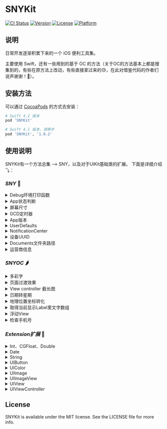 # SNYKit

[![CI Status](https://img.shields.io/travis/zesicus/SNYKit.svg?style=flat)](https://travis-ci.org/zesicus/SNYKit)
[![Version](https://img.shields.io/cocoapods/v/SNYKit.svg?style=flat)](https://cocoapods.org/pods/SNYKit)
[![License](https://img.shields.io/cocoapods/l/SNYKit.svg?style=flat)](https://cocoapods.org/pods/SNYKit)
[![Platform](https://img.shields.io/cocoapods/p/SNYKit.svg?style=flat)](https://cocoapods.org/pods/SNYKit)

## 说明

日常开发逐渐积累下来的一个 iOS 便利工具集。

主要使用 Swift，还有一些用到的基于 OC 的方法（关于OC的方法基本上都是搜集到的，有些在原方法上改动，有些直接拿过来的😓，在此对借鉴代码的作者们说声谢谢！🙏）。

## 安装方法

可以通过 [CocoaPods](https://cocoapods.org) 的方式去安装：

```ruby
# Swift 4.2 版本
pod 'SNYKit'

# Swift 4.1 版本，请移步
pod 'SNYKit', '1.0.2'
```

## 使用说明

SNYKit有一个方法总集 --> SNY，以及对于UIKit基础类的扩展。
下面是详细介绍⤵：

### *SNY* 🍋

<details>
 <summary>Debug环境打印函数</summary>
 
 ```Swift
 dprint("hello")
 ```
 
</details> 

<details>
 <summary>App状态判断</summary>

```Swift
//判断App是否在前台并且能有效接收事件
SNY.appStates.isForeground

//判断App是否在后台运行
SNY.appStates.isBackground

//判断App是否在非活跃状态，这种状态可能处于正在将App转移到后台或者把app调起到前台时
SNY.appStates.isInactive
```

具体请参考 `UIApplication.shared.applicationState`

> 除了比较懒的写系统的写法，再就是我也只需要个判断。

</details>

<details>
 <summary>屏幕尺寸</summary>
 
 * 不说你们都懂得
 
 ```Swift
SNY.screen.frame
SNY.screen.height
SNY.screen.width
SNY.screen.scale
 ```
 
</details>



<details>
 <summary>GCD定时器</summary>
 
* 主线程 `GCD.main`
* 高优先后台线程 `GCD.globalHigh`
* 一般后台线程 `GCD.global`
* 标签线程: `GCD.seria(label: "hello")`
* 分组线程(default组) `GCD.concurrent(label: "hello")`

* 延迟执行

```Swift
//延迟 1 秒执行
SNY.gcd.after(time: 1.0, queue: GCD.main) {
	dprint("Hello")
}
```

> 当然，上面这个方法也可以用下面定时器执行

* 定时器

```
//设置循环定时器，1秒执行一次
SNY.gcd.scheduledDispatchTimer(WithTimerName: "hello", timeInterval: 1.0, queue: GCD.main, repeats: true) {
    dprint("Hello")
}

//检查定时器是否存在
SNY.gcd.isExistTimer(WithTimerName: "hello")

//销毁定时器
SNY.gcd.cancleTimer(WithTimerName: "hello")
```

 
</details>

<details>
 <summary>App版本</summary>
 
 ```Swift
 SNY.appVersion
 ```
 
</details> 

<details>
 <summary>UserDefaults</summary>
 
 ```Swift
 SNY.defaults.set...
 ```
 
</details> 

<details>
 <summary>NotificationCenter</summary>
 
 ```Swift
 SNY.defaultNoti.post...
 ```
 
</details> 

<details>
 <summary>设备UUID</summary>
 
 ```Swift
 SNY.uuid
 ```
 
</details> 

<details>
 <summary>Documents文件夹路径</summary>
 
 ```Swift
SNY.documentsPath
 ```
 
</details> 

<details>
 <summary>运营商信息</summary>
 
 返回一个元祖，包含 
 
 * 运营商名 carrierName 例 中国联通
 * 国家代码(大写) carrierName 例 CN
 * 网络制式 networkType 例 4G


```Swift
SNY.getCarrier()
```
 
</details> 

### *SNYOC* 🌶

<details>
 <summary> 多彩字 </summary>
 
 * 改变字符串中个别字符的颜色

```Swift
OCSword.returnColorfulString("确认授权并同意《用户授权协议》", keyword: "《用户授权协议》", color: .mainTheme)
```

* 改变字符串中许多字符的颜色，比如只把字符串中的数字变色

```Swift
OCSword.returnColorfulString("我是\(Profile.nickName ?? "")，掘金联盟第 \(rankNum) 号成员", which: ["0", "1", "2", "3", "4", "5", "6", "7", "8", "9"], color: .mainTheme)
```
 
</details> 


<details>
 <summary> 页面过渡效果 </summary>
 
 * 给你的Layer加一个过渡效果，这样比如Push出来的页面会有不同动画效果，方法里面有详细说明

```Swift
OCSword.addAnimation(self.view.layer, type: "rotate")
```
 
</details>  


<details>
 <summary> View controller 截长图 </summary>
 
 * 生成整个View截图，当然如果想截长图传个ScrollView就好了

```Swift
OCSword.generateImage(from: self.tableView, size: self.tableView.contentSize)
```
 
</details>   


<details>
 <summary> 日期转星期 </summary>

* 输入日期显示星期几

```Swift
OCSword.getWeek(Date())
```
 
</details>   


<details>
 <summary> 地理位置坐标转化 </summary>

```Swift
let snyoc = SNYOC.init(latitude: 123, andLongitude: 123)

//从GPS坐标转化到高德坐标
snyoc?.transformFromGPSToGD().latitude
snyoc?.transformFromGPSToGD().longitude

//从高德坐标转化到百度坐标
snyoc?.transformFromGDToBD().latitude
snyoc?.transformFromGDToBD().longitude

//从百度坐标到高德坐标
snyoc?.transformFromBDToGD().latitude
snyoc?.transformFromBDToGD().longitude

//从高德坐标到GPS坐标
snyoc?.transformFromGDToGPS().latitude
snyoc?.transformFromGDToGPS().longitude

//从百度坐标到GPS坐标
snyoc?.transformFromBDToGPS().latitude
snyoc?.transformFromBDToGPS().longitude
```
 
</details>


<details>
 <summary> 取得当前显示Label里文字数组 </summary>
 
 * 取得当前显示Label里文字数组，或许你可以拿来判断一下行数，然后判断展开收缩

```Swift
OCSword.getLinesArrayOfString(in: cell?.detailLabel)
```
 
</details>


<details>
 <summary> 浮动View </summary>
 
 * 跳动的View，加载多个类似于蚂蚁森林的感觉

```Swift
OCSword.jumpAnimationView(jumpView)
```
 
</details>


<details>
 <summary> 检查手机号 </summary>
 
 * 返回 true 或 false
 
```Swift
OCSword.checkTel("12345")
```
 
</details> 


### *Extension扩展* 🥝

<details>
 <summary>Int、CGFloat、Double</summary>

* 毫秒转Date型日期

```Swift
12345000.getDate()
```

* 毫秒转字符型日期

```Swift
12345000.getStringDate(format: "yyyy-MM-dd HH:mm")
```

* 生成随机数

```Swift
// 生成 0 - Max 中的随机数
Int.random
//生成 0 - n-1 之间的随机数
Int.random(n: 10)
//生成 min - max 之间的随机数
Int.random(min: 1, max: 10)
```
 
</details> 

<details>
 <summary>Date</summary>
 
 * 日期转字符串

```Swift
Date().getStringDate(format: "yyyy-MM-dd HH:mm")
```

* 判别时间：刚刚、1分钟前、1小时前...

```Swift
Date().judgeTime()
```
 
</details> 

<details>
 <summary>String</summary>
 
* 随机MD5，这部分给注释掉了，使用则在桥接文件中`#import <CommonCrypto/CommonCrypto.h>`

```Swift
String.randomMD5()
```

* 获得字符串宽度

```Swift
"getw".getWidth(size: 15)
```

* HTML字符串本地富文本

```Swift
"<HTML>".html2AttributedString
```

* HTML字符串本地纯文本

```Swift
"<HTML>".html2String
```

* 获得带有行间距的字符串，lineSpacing：行间距，charSpacing：字间距

```Swift
getLineSpacing(lineSpacing: 1, charSpacing: 1)
```

* 存储文件标记不同步iCloud

```Swift
path.excludeFromBackup()
```

* 截取字符串

```Swift
"12345".substring(toIndex: 1)
"1123".substring(fromIndex: 1)
```

* 字符串转为字符数组

```Swift
"1123".toCharArray()
```

* 播放声音

```Swift
musicPath.playSound()
```
 
</details> 

<details>
 <summary>UIButton</summary>
  
```Swift
//左边文字右边图片
thumUpBtn.setTitleRightImgLeft(title: "点赞", font: UIFont.systemFont(ofSize: 12.0), fontColor: .leastBlack, image: UIImage(named: "like"), dist: 10.0)

//右边文字左边图片
thumUpBtn.setTitleLeftImgRight(title: "点赞", font: UIFont.systemFont(ofSize: 12.0), fontColor: .leastBlack, image: UIImage(named: "like"), dist: 10.0)
```

</details> 


<details>
 <summary>UIColor</summary>
 
 * 不用除255的便利方法

```Swift
UIColor(r: 12, g: 22, b: 125)
```

* 16进制颜色

```Swift
UIColor(hex: 0x3E609E)
```

* 纯色图片

```Swift
UIColor.red.getImage()
```
 
</details>  


<details>
 <summary>UIImage</summary>
 
 * 压缩图片

```Swift
image.compressImage(toByte: 100 * 1024)
```
 
</details> 


<details>
 <summary>UIImageView</summary>
 
* 填充虚线，注意view的高度

```Swift
imageView.fillImaginaryLine()
```

* Kingfisher 需要关闭注释

```Swift
//设置无缓存网络图片
imageView.setNetImgNoCache(urlString: "http://baidu.com/abc.jpg")

//设置网络图片
imageView.setNetImg(urlString: "http://baidu.com/abc.jpg")
```
 
</details> 


<details>
 <summary>UIView</summary>
 
 * 适用于提示框弹出的动画展示效果, with后面跟的是阴影遮罩，手动传入

```Swift
//弹出
exchangeView.animateIn(parentVC: self.navigationController!, with: backgroundView)

//消失
exchangeView.animateOut(with: backgroundView)
```
 
</details> 


<details>
 <summary>UIViewController </summary>

* 导航栏左右按钮

```Swift
//左导航栏图片按钮
addLefttBarButtonItem(navigationItem, image: #imageLiteral(resourceName: "bar_search"), target: self, action: #selector(searchAction))

//右导航栏图片按钮
addRightBarButtonItem(navigationItem, image: #imageLiteral(resourceName: "bar_post"), target: self, action: #selector(rightBtnAction))

//左导航栏文字按钮
addLeftBarButtonItem(navigationItem, title: "左按钮", titleColor: .red, target: self, action: #selector(leftAction))

//右导航栏文字按钮
addRightBarButtonItem(navigationItem, title: "右按钮", titleColor: .blue, target: self, action: #selector(rightAction))
```

</details> 



## License

SNYKit is available under the MIT license. See the LICENSE file for more info.
